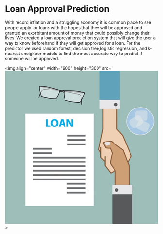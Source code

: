 # Loan Approval Prediction

With record inflation and a struggling economy it is common place to see people apply for loans with the hopes that they will be approved and granted an exorbitant amount of money that could possibly change their lives. We created a loan approval prediction system that will give the user a way to know beforehand if they will get approved for a loan. For the predictor we used random forest, decision tree,logistic regression, and k-nearest sneighbor models to find the most accurate way to predict if someone will be approved.


<img align="center" width="900" height="300" src='![alt text](image.png)>
